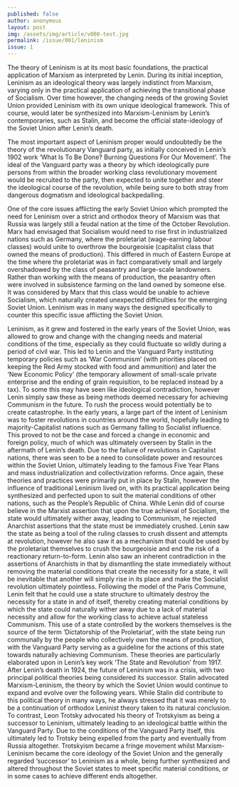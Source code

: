 ```yaml
---
published: false
author: anonymous
layout: post
img: /assets/img/article/v000-test.jpg
permalink: /issue/001/leninism
issue: 1
---
```

The theory of Leninism is at its most basic foundations, the practical application of Marxism as interpreted by Lenin. During its initial inception, Leninism as an ideological theory was largely indistinct from Marxism, varying only in the practical application of achieving the transitional phase of Socialism. Over time however, the changing needs of the growing Soviet Union provided Leninism with its own unique ideological framework. This of course, would later be synthesized into Marxism-Leninism by Lenin’s contemporaries, such as Stalin, and become the official state-ideology of the Soviet Union after Lenin’s death.

The most important aspect of Leninism proper would undoubtedly be the theory of the revolutionary Vanguard party, as initially conceived in Lenin’s 1902 work ‘What Is To Be Done? Burning Questions For Our Movement’. The ideal of the Vanguard party was a theory by which ideologically pure persons from within the broader working class revolutionary movement would be recruited to the party, then expected to unite together and steer the ideological course of the revolution, while being sure to both stray from dangerous dogmatism and ideological backpedalling.

One of the core issues afflicting the early Soviet Union which prompted the need for Leninism over a strict and orthodox theory of Marxism was that Russia was largely still a feudal nation at the time of the October Revolution. Marx had envisaged that Socialism would need to rise first in industrialized nations such as Germany, where the proletariat (wage-earning labour classes) would unite to overthrow the bourgeoisie (capitalist class that owned the means of production). This differed in much of Eastern Europe at the time where the proletariat was in fact comparatively small and largely overshadowed by the class of peasantry and large-scale landowners. Rather than working with the means of production, the peasantry often were involved in subsistence farming on the land owned by someone else. It was considered by Marx that this class would be unable to achieve Socialism, which naturally created unexpected difficulties for the emerging Soviet Union. Leninism was in many ways the designed specifically to counter this specific issue afflicting the Soviet Union.

Leninism, as it grew and fostered in the early years of the Soviet Union, was allowed to grow and change with the changing needs and material conditions of the time, especially as they could fluctuate so wildly during a period of civil war. This led to Lenin and the Vanguard Party instituting temporary policies such as ‘War Communism’ (with priorities placed on keeping the Red Army stocked with food and ammunition) and later the ‘New Economic Policy’ (the temporary allowment of small-scale private enterprise and the ending of grain requisition, to be replaced instead by a tax). To some this may have seen like ideological contradiction, however Lenin simply saw these as being methods deemed necessary for achieving Communism in the future. To rush the process would potentially be to create catastrophe. 
In the early years, a large part of the intent of Leninism was to foster revolutions in countries around the world, hopefully leading to majority-Capitalist nations such as Germany falling to Socialist influence. This proved to not be the case and forced a change in economic and foreign policy, much of which was ultimately overseen by Stalin in the aftermath of Lenin’s death. Due to the failure of revolutions in Capitalist nations, there was seen to be a need to consolidate power and resources within the Soviet Union, ultimately leading to the famous Five Year Plans and mass industrialization and collectivization reforms. Once again, these theories and practices were primarily put in place by Stalin, however the influence of traditional Leninism lived on, with its practical application being synthesized and perfected upon to suit the material conditions of other nations, such as the People’s Republic of China.
While Lenin did of course believe in the Marxist assertion that upon the true achieval of Socialism, the state would ultimately wither away, leading to Communism, he rejected Anarchist assertions that the state must be immediately crushed. Lenin saw the state as being a tool of the ruling classes to crush dissent and attempts at revolution, however he also saw it as a mechanism that could be used by the proletariat themselves to crush the bourgeoisie and end the risk of a reactionary return-to-form. Lenin also saw an inherent contradiction in the assertions of Anarchists in that by dismantling the state immediately without removing the material conditions that create the necessity for a state, it will be inevitable that another will simply rise in its place and make the Socialist revolution ultimately pointless.
Following the model of the Paris Commune, Lenin felt that he could use a state structure to ultimately destroy the necessity for a state in and of itself, thereby creating material conditions by which the state could naturally wither away due to a lack of material necessity and allow for the working class to achieve actual stateless Communism. This use of a state controlled by the workers themselves is the source of the term ‘Dictatorship of the Proletariat’, with the state being run communally by the people who collectively own the means of production, with the Vanguard Party serving as a guideline for the actions of this state towards naturally achieving Communism. These theories are particularly elaborated upon in Lenin’s key work ‘The State and Revolution’ from 1917.
After Lenin’s death in 1924, the future of Leninism was in a crisis, with two principal political theories being considered its successor. Stalin advocated Marxism-Leninism, the theory by which the Soviet Union would continue to expand and evolve over the following years. While Stalin did contribute to this political theory in many ways, he always stressed that it was merely to be a continuation of orthodox Leninist theory taken to its natural conclusion. To contrast, Leon Trotsky advocated his theory of Trotskyism as being a successor to Leninism, ultimately leading to an ideological battle within the Vanguard Party. Due to the conditions of the Vanguard Party itself, this ultimately led to Trotsky being expelled from the party and eventually from Russia altogether. Trotskyism became a fringe movement whilst Marxism-Leninism became the core ideology of the Soviet Union and the generally regarded ‘successor’ to Leninism as a whole, being further synthesized and altered throughout the Soviet states to meet specific material conditions, or in some cases to achieve different ends altogether.
